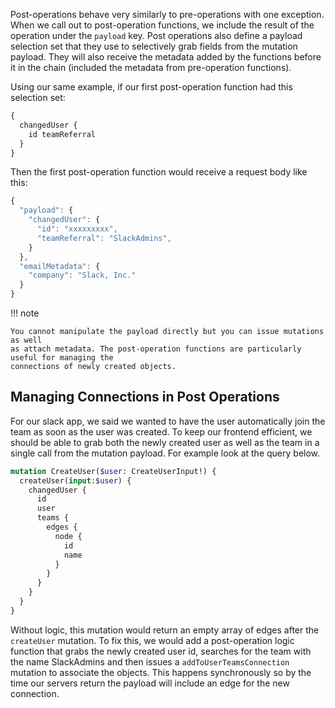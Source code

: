 Post-operations behave very similarly to pre-operations with one exception. When we call out to post-operation functions, we include the result of the operation under the `payload` key. Post operations also define a payload selection set that they use to selectively grab fields from the mutation payload. They will also receive the metadata added by the functions before it in the chain (included the metadata from pre-operation functions).

Using our same example, if our first post-operation function had this selection set:

```graphql
{
  changedUser {
    id teamReferral
  }
}
```

Then the first post-operation function would receive a request body like this:

```javascript
{
  "payload": {
    "changedUser": {
      "id": "xxxxxxxxx",
      "teamReferral": "SlackAdmins",
    }
  },
  "emailMetadata": {
    "company": "Slack, Inc."
  }
}
```

!!! note

    You cannot manipulate the payload directly but you can issue mutations as well
    as attach metadata. The post-operation functions are particularly useful for managing the
    connections of newly created objects.

## Managing Connections in Post Operations

For our slack app, we said we wanted to have the user automatically join the team as soon as the user was created. To keep our frontend efficient, we should be able to grab both the newly created user as well as the team in a single call from the mutation payload. For example look
at the query below.

```graphql
mutation CreateUser($user: CreateUserInput!) {
  createUser(input:$user) {
    changedUser {
      id
      user
      teams {
        edges {
          node {
            id
            name
          }
        }
      }
    }
  }
}
```

Without logic, this mutation would return an empty array of edges after the `createUser` mutation. To fix this, we would add a post-operation logic function that grabs the newly created user id, searches for the team with the name SlackAdmins and then issues a `addToUserTeamsConnection` mutation to associate the objects. This happens synchronously so by the time our servers return the payload will include an edge for the new connection.